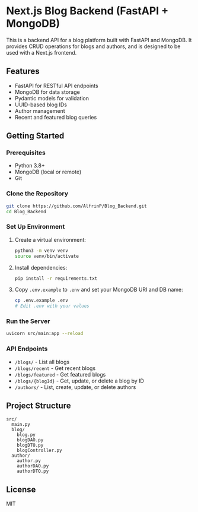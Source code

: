 # Next.js Blog Backend (FastAPI + MongoDB)

This is a backend API for a blog platform built with FastAPI and MongoDB. It provides CRUD operations for blogs and authors, and is designed to be used with a Next.js frontend.

## Features

- FastAPI for RESTful API endpoints
- MongoDB for data storage
- Pydantic models for validation
- UUID-based blog IDs
- Author management
- Recent and featured blog queries

## Getting Started

### Prerequisites

- Python 3.8+
- MongoDB (local or remote)
- Git

### Clone the Repository

```sh
git clone https://github.com/AlfrinP/Blog_Backend.git
cd Blog_Backend
```

### Set Up Environment

1. Create a virtual environment:
   ```sh
   python3 -m venv venv
   source venv/bin/activate
   ```
2. Install dependencies:
   ```sh
   pip install -r requirements.txt
   ```
3. Copy `.env.example` to `.env` and set your MongoDB URI and DB name:
   ```sh
   cp .env.example .env
   # Edit .env with your values
   ```

### Run the Server

```sh
uvicorn src/main:app --reload
```

### API Endpoints

- `/blogs/` - List all blogs
- `/blogs/recent` - Get recent blogs
- `/blogs/featured` - Get featured blogs
- `/blogs/{blogId}` - Get, update, or delete a blog by ID
- `/authors/` - List, create, update, or delete authors

## Project Structure

```
src/
  main.py
  blog/
    blog.py
    blogDAO.py
    blogDTO.py
    blogController.py
  author/
    author.py
    authorDAO.py
    authorDTO.py
```

## License

MIT
